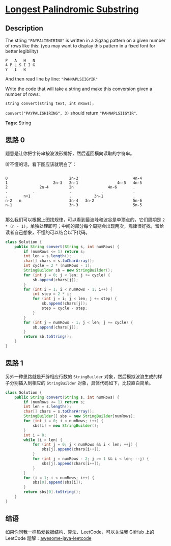 # [Longest Palindromic Substring][title]

## Description

The string `"PAYPALISHIRING"` is written in a zigzag pattern on a given number of rows like this: (you may want to display this pattern in a fixed font for better legibility)

```
P   A   H   N
A P L S I I G
Y   I   R
```

And then read line by line: `"PAHNAPLSIIGYIR"`

Write the code that will take a string and make this conversion given a number of rows:

```
string convert(string text, int nRows);
```

`convert("PAYPALISHIRING", 3)` should return `"PAHNAPLSIIGYIR"`.

**Tags:** String


## 思路 0

题意是让你把字符串按波浪形排好，然后返回横向读取的字符串。

听不懂的话，看下图应该就明白了：

```
                                                       
0                           2n-2                        4n-4
1                    2n-3   2n-1                 4n-5   4n-5
2              2n-4         2n               4n-6       .
.           .               .             .             .
.       n+1                 .          3n-1             .
n-2   n                     3n-4   3n-2                 5n-6
n-1                         3n-3                        5n-5
                                                       
```

那么我们可以根据上图找规律，可以看到最波峰和波谷是单顶点的，它们周期是 `2 * (n - 1)`，单独处理即可；中间的部分每个周期会出现两次，规律很好找，留给读者自己想象，不懂的可以结合以下代码。

```java
class Solution {
    public String convert(String s, int numRows) {
        if (numRows <= 1) return s;
        int len = s.length();
        char[] chars = s.toCharArray();
        int cycle = 2 * (numRows - 1);
        StringBuilder sb = new StringBuilder();
        for (int j = 0; j < len; j += cycle) {
            sb.append(chars[j]);
        }
        for (int i = 1; i < numRows - 1; i++) {
            int step = 2 * i;
            for (int j = i; j < len; j += step) {
                sb.append(chars[j]);
                step = cycle - step;
            }
        }
        for (int j = numRows - 1; j < len; j += cycle) {
            sb.append(chars[j]);
        }
        return sb.toString();
    }
}
```


## 思路 1

另外一种思路就是开辟相应行数的 `StringBuilder` 对象，然后模拟波浪生成的样子分别插入到相应的 `StringBuilder` 对象，具体代码如下，比较直白简单。

```java
class Solution {
    public String convert(String s, int numRows) {
        if (numRows <= 1) return s;
        int len = s.length();
        char[] chars = s.toCharArray();
        StringBuilder[] sbs = new StringBuilder[numRows];
        for (int i = 0; i < numRows; i++) {
            sbs[i] = new StringBuilder();
        }
        int i = 0;
        while (i < len) {
            for (int j = 0; j < numRows && i < len; ++j) {
                sbs[j].append(chars[i++]);
            }
            for (int j = numRows - 2; j >= 1 && i < len; --j) {
                sbs[j].append(chars[i++]);
            }
        }
        for (i = 1; i < numRows; i++) {
            sbs[0].append(sbs[i]);
        }
        return sbs[0].toString();
    }
}
```


## 结语

如果你同我一样热爱数据结构、算法、LeetCode，可以关注我 GitHub 上的 LeetCode 题解：[awesome-java-leetcode][ajl]



[title]: https://leetcode.com/problems/longest-palindromic-substring
[ajl]: https://github.com/Blankj/awesome-java-leetcode
